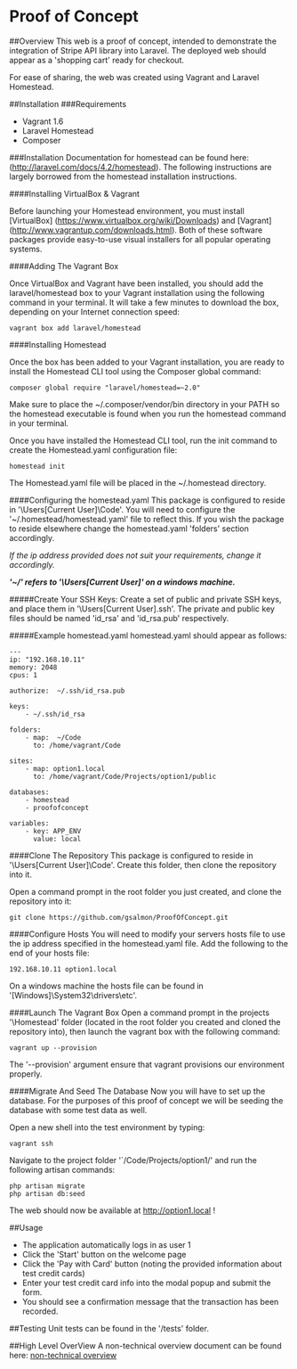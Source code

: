 Proof of Concept
======================


##Overview
This web is a proof of concept, intended to demonstrate the integration of Stripe API library into Laravel.  The deployed web should appear as a 'shopping cart' ready for checkout.

For ease of sharing, the web was created using Vagrant and Laravel Homestead.

##Installation
###Requirements
- Vagrant 1.6
- Laravel Homestead
- Composer

###Installation
Documentation for homestead can be found here:  (http://laravel.com/docs/4.2/homestead).  The following instructions are largely borrowed from the homestead installation instructions.

####Installing VirtualBox & Vagrant

Before launching your Homestead environment, you must install [VirtualBox] (https://www.virtualbox.org/wiki/Downloads) and [Vagrant] (http://www.vagrantup.com/downloads.html). Both of these software packages provide easy-to-use visual installers for all popular operating systems.

####Adding The Vagrant Box

Once VirtualBox and Vagrant have been installed, you should add the laravel/homestead box to your Vagrant installation using the following command in your terminal. It will take a few minutes to download the box, depending on your Internet connection speed:

```
vagrant box add laravel/homestead
```


####Installing Homestead

Once the box has been added to your Vagrant installation, you are ready to install the Homestead CLI tool using the Composer global command:
```
composer global require "laravel/homestead=~2.0"
```
Make sure to place the ~/.composer/vendor/bin directory in your PATH so the homestead executable is found when you run the homestead command in your terminal.

Once you have installed the Homestead CLI tool, run the init command to create the Homestead.yaml configuration file:
```
homestead init
```
The Homestead.yaml file will be placed in the ~/.homestead directory.

####Configuring the homestead.yaml 
This package is configured to reside in '\Users\[Current User]\Code'.  You will need to configure the '~/.homestead/homestead.yaml' file to reflect this.
If you wish the package to reside elsewhere change the homestead.yaml 'folders' section accordingly.  

*If the ip address provided does not suit your requirements, change it accordingly.*

**_'~/' refers to '\Users\[Current User]\' on a windows machine._**


#####Create Your SSH Keys:
Create a set of public and private SSH keys, and place them in '\Users\[Current User]\.ssh'.  The private and public key files should be named 'id_rsa' and 'id_rsa.pub' respectively.

#####Example homestead.yaml
homestead.yaml should appear as follows:
```
---
ip: "192.168.10.11"
memory: 2048
cpus: 1

authorize:  ~/.ssh/id_rsa.pub

keys:
    - ~/.ssh/id_rsa

folders:
    - map:  ~/Code
      to: /home/vagrant/Code

sites:
    - map: option1.local
      to: /home/vagrant/Code/Projects/option1/public

databases:
    - homestead
    - proofofconcept

variables:
    - key: APP_ENV
      value: local
```



####Clone The Repository
This package is configured to reside in '\Users\[Current User]\Code'.  Create this folder, then clone the repository into it.

Open a command prompt in the root folder you just created, and clone the repository into it:
```
git clone https://github.com/gsalmon/ProofOfConcept.git
```



####Configure Hosts
You will need to modify your servers hosts file to use the ip address specified in the homestead.yaml file.  Add the following to the end of your hosts file:

```
192.168.10.11 option1.local
```

On a windows machine the hosts file can be found in '[Windows]\System32\drivers\etc\'.

####Launch The Vagrant Box
Open a command prompt in the projects '\Homestead' folder (located in the root folder you created and cloned the repository into), then launch the vagrant box with the following command:
```
vagrant up --provision
```
The '--provision' argument ensure that vagrant provisions our environment properly.  

####Migrate And Seed The Database
Now you will have to set up the database.  For the purposes of this proof of concept we will be seeding the database with some test data as well.

Open a new shell into the test environment by typing:
```
vagrant ssh
```

Navigate to the project folder '`/Code/Projects/option1/' and run the following artisan commands:
```
php artisan migrate
php artisan db:seed
```

The web should now be available at http://option1.local !

##Usage

- The application automatically logs in as user 1
- Click the 'Start' button on the welcome page
- Click the 'Pay with Card' button (noting the provided information about test credit cards)
- Enter your test credit card info into the modal popup and submit the form.
- You should see a confirmation message that the transaction has been recorded.

##Testing
Unit tests can be found in the '/tests' folder.

##High Level OverView
A non-technical overview document can be found here: [non-technical overview](https://github.com/gsalmon/ProofOfConcept/blob/master/overview.md)




